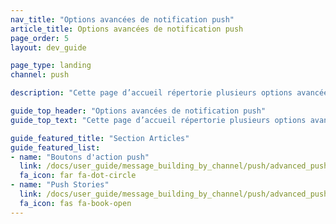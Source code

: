 ```yaml
---
nav_title: "Options avancées de notification push"
article_title: Options avancées de notification push
page_order: 5
layout: dev_guide

page_type: landing
channel: push

description: "Cette page d’accueil répertorie plusieurs options avancées de notification push telles que les Push Stories et les boutons d’action push."

guide_top_header: "Options avancées de notification push"
guide_top_text: "Cette page d’accueil répertorie plusieurs options avancées de notification push telles que les Push Stories et les boutons d’action push."

guide_featured_title: "Section Articles"
guide_featured_list:
- name: "Boutons d'action push"
  link: /docs/user_guide/message_building_by_channel/push/advanced_push_options/push_action_buttons/
  fa_icon: far fa-dot-circle
- name: "Push Stories"
  link: /docs/user_guide/message_building_by_channel/push/advanced_push_options/push_stories/
  fa_icon: fas fa-book-open
---
```

<br><br>